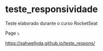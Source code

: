 # teste_responsividade

Teste elaborado durante o curso RocketSeat

Page ⤵️

https://sahwellyda.github.io/teste_respons/

